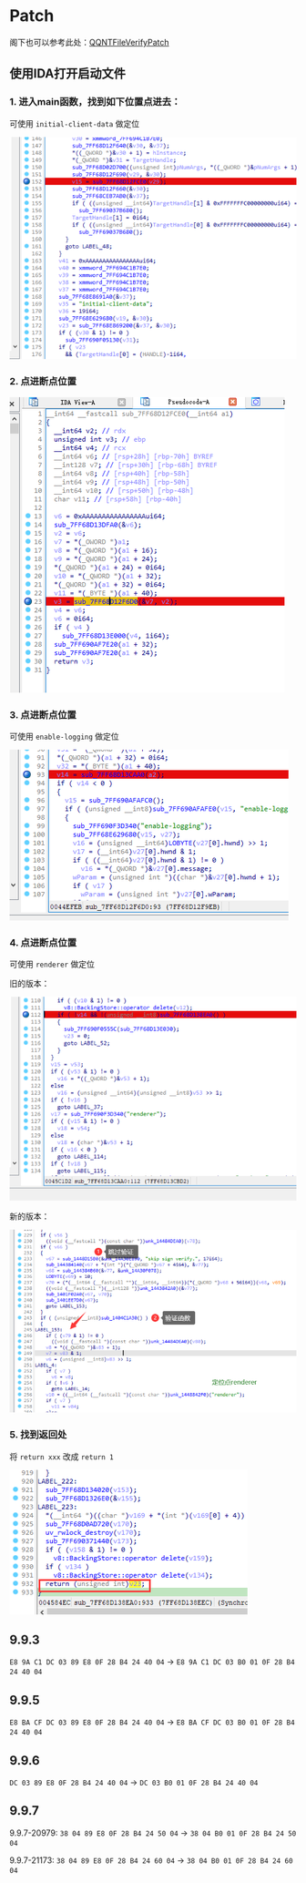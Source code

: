 # Patch

阁下也可以参考此处：[QQNTFileVerifyPatch](https://github.com/LiteLoaderQQNT/QQNTFileVerifyPatch)

## 使用IDA打开启动文件

### 1. 进入main函数，找到如下位置点进去：

可使用 `initial-client-data` 做定位

![main函数](./patch/main.png)

### 2. 点进断点位置

![sub-1](./patch/sub_1.png)

### 3. 点进断点位置

可使用 `enable-logging` 做定位

![sub-2](./patch/sub_2.png)

### 4. 点进断点位置

可使用 `renderer` 做定位

旧的版本：

![sub-3](./patch/sub_3.png)

新的版本：

![sub-3-1](./patch/sub_3-1.png)

### 5. 找到返回处

将 `return xxx` 改成 `return 1`

![sub-4](./patch/sub_4.png)

## 9.9.3

`E8 9A C1 DC 03 89 E8 0F 28 B4 24 40 04` -> `E8 9A C1 DC 03 B0 01 0F 28 B4 24 40 04`


## 9.9.5

`E8 BA CF DC 03 89 E8 0F 28 B4 24 40 04` -> `E8 BA CF DC 03 B0 01 0F 28 B4 24 40 04`


## 9.9.6

`DC 03 89 E8 0F 28 B4 24 40 04` -> `DC 03 B0 01 0F 28 B4 24 40 04`

## 9.9.7

9.9.7-20979: `38 04 89 E8 0F 28 B4 24 50 04` -> `38 04 B0 01 0F 28 B4 24 50 04`

9.9.7-21173: `38 04 89 E8 0F 28 B4 24 60 04` -> `38 04 B0 01 0F 28 B4 24 60 04`